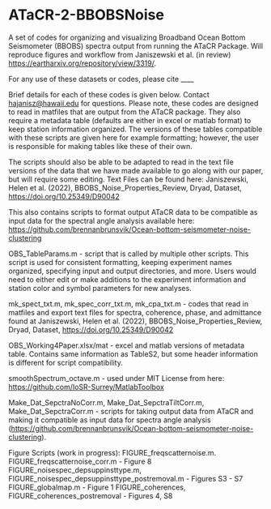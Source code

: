 # ATaCR-2-BBOBSNoise
A set of codes for organizing and visualizing Broadband Ocean Bottom Seismometer (BBOBS) spectra output from running the ATaCR Package. Will reproduce figures and workflow from Janiszewski et al. (in review) https://eartharxiv.org/repository/view/3319/. 

For any use of these datasets or codes, please cite ____ 

Brief details for each of these codes is given below. Contact hajanisz@hawaii.edu for questions. Please note, these codes are designed to read in matfiles that are output from the ATaCR package. They also require a metadata table (defaults are either in excel or matlab format) to keep station information organized. The versions of these tables compatible with these scripts are given here for example formatting; however, the user is responsible for making tables like these of their own.

The scripts should also be able to be adapted to read in the text file versions of the data that we have made available to go along with our paper, but will require some editing. Text Files can be found here: Janiszewski, Helen et al. (2022), BBOBS_Noise_Properties_Review, Dryad, Dataset, https://doi.org/10.25349/D90042

This also contains scripts to format output ATaCR data to be compatible as input data for the spectral angle analysis available here: https://github.com/brennanbrunsvik/Ocean-bottom-seismometer-noise-clustering

OBS_TableParams.m - script that is called by multiple other scripts. This script is used for consistent formatting, keeping experiment names organized, specifying input and output directories, and more. Users would need to either edit or make additions to the experiment information and station color and symbol parameters for new analyses.

mk_spect_txt.m, mk_spec_corr_txt.m, mk_cpa_txt.m - codes that read in matfiles and export text files for spectra, coherence, phase, and admittance found at Janiszewski, Helen et al. (2022), BBOBS_Noise_Properties_Review, Dryad, Dataset, https://doi.org/10.25349/D90042

OBS_Working4Paper.xlsx/mat - excel and matlab versions of metadata table. Contains same information as TableS2, but some header information is different for script compatibility.

smoothSpectrum_octave.m - used under MIT License from here: https://github.com/IoSR-Surrey/MatlabToolbox

Make_Dat_SepctraNoCorr.m, Make_Dat_SepctraTiltCorr.m, Make_Dat_SepctraCorr.m - scripts for taking output data from ATaCR and making it compatible as input data for spectra angle analysis (https://github.com/brennanbrunsvik/Ocean-bottom-seismometer-noise-clustering). 

Figure Scripts (work in progress): 
FIGURE_freqscatternoise.m. FIGURE_freqscatternoise_corr.m - Figure 8
FIGURE_noisespec_depsuppinsttype.m, FIGURE_noisespec_depsuppinsttype_postremoval.m - Figures S3 - S7
FIGURE_globalmap.m - Figure 1
FIGURE_coherences, FIGURE_coherences_postremoval - Figures 4, S8



